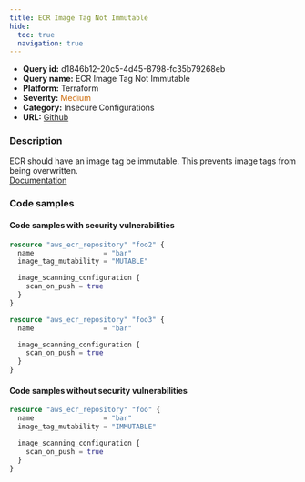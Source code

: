 ```yaml
---
title: ECR Image Tag Not Immutable
hide:
  toc: true
  navigation: true
---
```


<style>
  .highlight .hll {
    background-color: #ff171742;
  }
  .md-content {
    max-width: 1100px;
    margin: 0 auto;
  }
</style>

-   **Query id:** d1846b12-20c5-4d45-8798-fc35b79268eb
-   **Query name:** ECR Image Tag Not Immutable
-   **Platform:** Terraform
-   **Severity:** <span style="color:#C60">Medium</span>
-   **Category:** Insecure Configurations
-   **URL:** [Github](https://github.com/Checkmarx/kics/tree/master/assets/queries/terraform/aws/ecr_image_tag_not_immutable)

### Description
ECR should have an image tag be immutable. This prevents image tags from being overwritten.<br>
[Documentation](https://registry.terraform.io/providers/hashicorp/aws/latest/docs/resources/ecr_repository)

### Code samples
#### Code samples with security vulnerabilities
```tf title="Positive test num. 1 - tf file" hl_lines="10 3"
resource "aws_ecr_repository" "foo2" {
  name                 = "bar"
  image_tag_mutability = "MUTABLE"

  image_scanning_configuration {
    scan_on_push = true
  }
}

resource "aws_ecr_repository" "foo3" {
  name                 = "bar"

  image_scanning_configuration {
    scan_on_push = true
  }
}

```


#### Code samples without security vulnerabilities
```tf title="Negative test num. 1 - tf file"
resource "aws_ecr_repository" "foo" {
  name                 = "bar"
  image_tag_mutability = "IMMUTABLE"

  image_scanning_configuration {
    scan_on_push = true
  }
}

```
